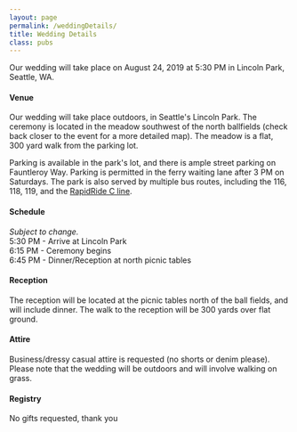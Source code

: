```yaml
---
layout: page
permalink: /weddingDetails/
title: Wedding Details
class: pubs
---
```


<head>
  <!-- Global site tag (gtag.js) - Google Analytics -->
  <script async src="https://www.googletagmanager.com/gtag/js?id=UA-140670048-1"></script>
  <script>
    window.dataLayer = window.dataLayer || [];
    function gtag(){dataLayer.push(arguments);}
    gtag('js', new Date());

    gtag('config', 'UA-140670048-1');
  </script>
</head>

<p>
  Our wedding will take place on August 24, 2019 at 5:30 PM in Lincoln Park, Seattle, WA.
</p>
<p>
<h4>Venue</h4>
Our wedding will take place outdoors, in Seattle's Lincoln Park. The ceremony is located in the meadow southwest of the north ballfields (check back closer to the event for a more detailed map). The meadow is a flat, 300 yard walk from the parking lot.
</p>
<p>
Parking is available in the park's lot, and there is ample street parking on Fauntleroy Way. Parking is permitted in the ferry waiting lane after 3 PM on Saturdays. The park is also served by multiple bus routes, including the 116, 118, 119, and the <a href="https://kingcounty.gov/depts/transportation/metro/schedules-maps/c-line.aspx" target="_blank">RapidRide C line</a>.
</p>

<p>
<h4>Schedule</h4>
<i>Subject to change.</i><br>
5:30 PM - Arrive at Lincoln Park<br>
6:15 PM - Ceremony begins<br>
6:45 PM - Dinner/Reception at north picnic tables
</p>

<p>
<h4>Reception</h4>
The reception will be located at the picnic tables north of the ball fields, and will include dinner. The walk to the reception will be 300 yards over flat ground.
</p>

<p>
<h4>Attire</h4>
Business/dressy casual attire is requested (no shorts or denim please). Please note that the wedding will be outdoors and will involve walking on grass.
</p>

<p>
<h4>Registry</h4>
No gifts requested, thank you
</p>